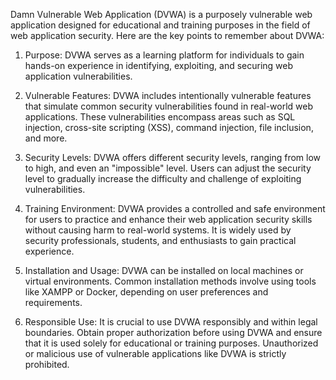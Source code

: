 Damn Vulnerable Web Application (DVWA) is a purposely vulnerable web application designed for educational and training purposes in the field of web application security. Here are the key points to remember about DVWA:

1. Purpose: DVWA serves as a learning platform for individuals to gain hands-on experience in identifying, exploiting, and securing web application vulnerabilities.
    
2. Vulnerable Features: DVWA includes intentionally vulnerable features that simulate common security vulnerabilities found in real-world web applications. These vulnerabilities encompass areas such as SQL injection, cross-site scripting (XSS), command injection, file inclusion, and more.
    
3. Security Levels: DVWA offers different security levels, ranging from low to high, and even an "impossible" level. Users can adjust the security level to gradually increase the difficulty and challenge of exploiting vulnerabilities.
    
4. Training Environment: DVWA provides a controlled and safe environment for users to practice and enhance their web application security skills without causing harm to real-world systems. It is widely used by security professionals, students, and enthusiasts to gain practical experience.
    
5. Installation and Usage: DVWA can be installed on local machines or virtual environments. Common installation methods involve using tools like XAMPP or Docker, depending on user preferences and requirements.
    
6. Responsible Use: It is crucial to use DVWA responsibly and within legal boundaries. Obtain proper authorization before using DVWA and ensure that it is used solely for educational or training purposes. Unauthorized or malicious use of vulnerable applications like DVWA is strictly prohibited.